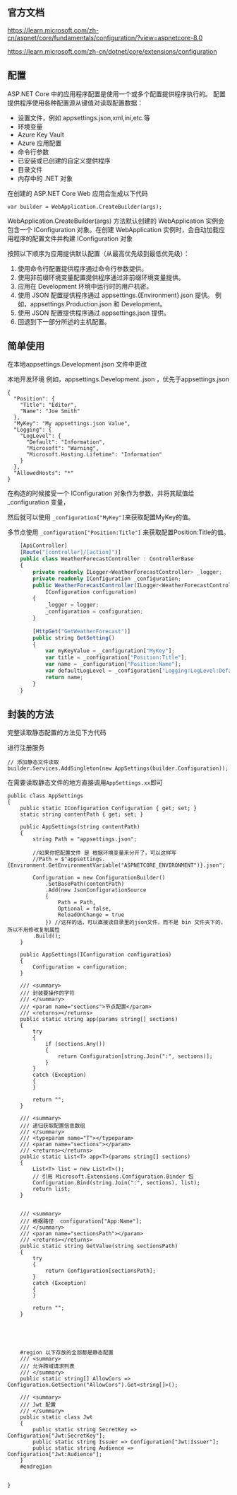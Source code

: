 ## 官方文档

https://learn.microsoft.com/zh-cn/aspnet/core/fundamentals/configuration/?view=aspnetcore-8.0


https://learn.microsoft.com/zh-cn/dotnet/core/extensions/configuration

## 配置

 ASP.NET Core 中的应用程序配置是使用一个或多个配置提供程序执行的。 配置提供程序使用各种配置源从键值对读取配置数据：

- 设置文件，例如 appsettings.json,xml,ini,etc.等
- 环境变量
- Azure Key Vault
- Azure 应用配置
- 命令行参数
- 已安装或已创建的自定义提供程序
- 目录文件
- 内存中的 .NET 对象

在创建的 ASP.NET Core Web 应用会生成以下代码


`var builder = WebApplication.CreateBuilder(args);`

WebApplication.CreateBuilder(args) 方法默认创建的 WebApplication 实例会包含一个 IConfiguration 对象。在创建 WebApplication 实例时，会自动加载应用程序的配置文件并构建 IConfiguration 对象

按照以下顺序为应用提供默认配置（从最高优先级到最低优先级）：
1. 使用命令行配置提供程序通过命令行参数提供。
2. 使用非前缀环境变量配置提供程序通过非前缀环境变量提供。
3. 应用在 Development 环境中运行时的用户机密。
4. 使用 JSON 配置提供程序通过 appsettings.{Environment}.json 提供。 例如，appsettings.Production.json 和 Development。
5. 使用 JSON 配置提供程序通过 appsettings.json 提供。
6. 回退到下一部分所述的主机配置。

## 简单使用

在本地appsettings.Development.json 文件中更改

本地开发环境 例如，appsettings.Development..json  ，优先于appsettings.json 

```
{
  "Position": {
    "Title": "Editor",
    "Name": "Joe Smith"
  },
  "MyKey": "My appsettings.json Value",
  "Logging": {
    "LogLevel": {
      "Default": "Information",
      "Microsoft": "Warning",
      "Microsoft.Hosting.Lifetime": "Information"
    }
  },
  "AllowedHosts": "*"
}

```
在构造的时候接受一个 IConfiguration 对象作为参数，并将其赋值给 _configuration 变量，

然后就可以使用 `_configuration["MyKey"]`来获取配置MyKey的值。

多节点使用 `_configuration["Position:Title"]` 来获取配置Position:Title的值。

```ts {6,8,11,17-20}
    [ApiController]
    [Route("[controller]/[action]")]
    public class WeatherForecastController : ControllerBase
    {  
        private readonly ILogger<WeatherForecastController> _logger;
        private readonly IConfiguration _configuration;
        public WeatherForecastController(ILogger<WeatherForecastController> logger, 
            IConfiguration configuration)
        {
            _logger = logger;
            _configuration = configuration;
        }
          
        [HttpGet("GetWeatherForecast")]
        public string GetSetting()
        { 
            var myKeyValue = _configuration["MyKey"];
            var title = _configuration["Position:Title"];
            var name = _configuration["Position:Name"];
            var defaultLogLevel = _configuration["Logging:LogLevel:Default"];
            return name;
        }
    }
```


## 封装的方法

完整读取静态配置的方法见下方代码

进行注册服务

```
// 添加静态文件读取
builder.Services.AddSingleton(new AppSettings(builder.Configuration));
```
在需要读取静态文件的地方直接调用`AppSettings.xx`即可



```
public class AppSettings
{
    public static IConfiguration Configuration { get; set; }
    static string contentPath { get; set; }

    public AppSettings(string contentPath)
    {
        string Path = "appsettings.json";

        //如果你把配置文件 是 根据环境变量来分开了，可以这样写
        //Path = $"appsettings.{Environment.GetEnvironmentVariable("ASPNETCORE_ENVIRONMENT")}.json";

        Configuration = new ConfigurationBuilder()
            .SetBasePath(contentPath)
            .Add(new JsonConfigurationSource
            {
                Path = Path,
                Optional = false,
                ReloadOnChange = true
            }) //这样的话，可以直接读目录里的json文件，而不是 bin 文件夹下的，所以不用修改复制属性
        .Build();
    }

    public AppSettings(IConfiguration configuration)
    {
        Configuration = configuration;
    }

    /// <summary>
    /// 封装要操作的字符
    /// </summary>
    /// <param name="sections">节点配置</param>
    /// <returns></returns>
    public static string app(params string[] sections)
    {
        try
        {
            if (sections.Any())
            {
                return Configuration[string.Join(":", sections)];
            }
        }
        catch (Exception)
        {
        }

        return "";
    }

    /// <summary>
    /// 递归获取配置信息数组
    /// </summary>
    /// <typeparam name="T"></typeparam>
    /// <param name="sections"></param>
    /// <returns></returns>
    public static List<T> app<T>(params string[] sections)
    {
        List<T> list = new List<T>();
        // 引用 Microsoft.Extensions.Configuration.Binder 包
        Configuration.Bind(string.Join(":", sections), list);
        return list;
    }


    /// <summary>
    /// 根据路径  configuration["App:Name"];
    /// </summary>
    /// <param name="sectionsPath"></param>
    /// <returns></returns>
    public static string GetValue(string sectionsPath)
    {
        try
        {
            return Configuration[sectionsPath];
        }
        catch (Exception)
        {
        }

        return "";
    }





    #region 以下存放的全部都是静态配置
    /// <summary>
    /// 允许跨域请求列表
    /// </summary>
    public static string[] AllowCors => Configuration.GetSection("AllowCors").Get<string[]>();

    /// <summary>
    /// Jwt 配置
    /// </summary>
    public static class Jwt
    {
        public static string SecretKey => Configuration["Jwt:SecretKey"];
        public static string Issuer => Configuration["Jwt:Issuer"];
        public static string Audience => Configuration["Jwt:Audience"];
    }
    #endregion


}
```
